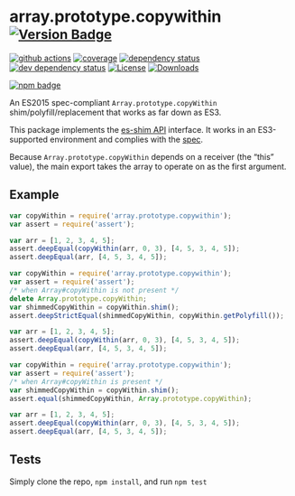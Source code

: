 # array.prototype.copywithin <sup>[![Version Badge][npm-version-svg]][package-url]</sup>

[![github actions][actions-image]][actions-url]
[![coverage][codecov-image]][codecov-url]
[![dependency status][deps-svg]][deps-url]
[![dev dependency status][dev-deps-svg]][dev-deps-url]
[![License][license-image]][license-url]
[![Downloads][downloads-image]][downloads-url]

[![npm badge][npm-badge-png]][package-url]

An ES2015 spec-compliant `Array.prototype.copyWithin` shim/polyfill/replacement that works as far down as ES3.

This package implements the [es-shim API](https://github.com/es-shims/api) interface. It works in an ES3-supported environment and complies with the [spec](https://www.ecma-international.org/ecma-262/6.0/).

Because `Array.prototype.copyWithin` depends on a receiver (the “this” value), the main export takes the array to operate on as the first argument.

## Example

```js
var copyWithin = require('array.prototype.copywithin');
var assert = require('assert');

var arr = [1, 2, 3, 4, 5];
assert.deepEqual(copyWithin(arr, 0, 3), [4, 5, 3, 4, 5]);
assert.deepEqual(arr, [4, 5, 3, 4, 5]);
```

```js
var copyWithin = require('array.prototype.copywithin');
var assert = require('assert');
/* when Array#copyWithin is not present */
delete Array.prototype.copyWithin;
var shimmedCopyWithin = copyWithin.shim();
assert.deepStrictEqual(shimmedCopyWithin, copyWithin.getPolyfill());

var arr = [1, 2, 3, 4, 5];
assert.deepEqual(copyWithin(arr, 0, 3), [4, 5, 3, 4, 5]);
assert.deepEqual(arr, [4, 5, 3, 4, 5]);
```

```js
var copyWithin = require('array.prototype.copywithin');
var assert = require('assert');
/* when Array#copyWithin is present */
var shimmedCopyWithin = copyWithin.shim();
assert.equal(shimmedCopyWithin, Array.prototype.copyWithin);

var arr = [1, 2, 3, 4, 5];
assert.deepEqual(copyWithin(arr, 0, 3), [4, 5, 3, 4, 5]);
assert.deepEqual(arr, [4, 5, 3, 4, 5]);
```

## Tests
Simply clone the repo, `npm install`, and run `npm test`

[package-url]: https://npmjs.org/package/array.prototype.copywithin
[npm-version-svg]: https://versionbadg.es/es-shims/Array.prototype.copyWithin.svg
[deps-svg]: https://david-dm.org/es-shims/Array.prototype.copyWithin.svg
[deps-url]: https://david-dm.org/es-shims/Array.prototype.copyWithin
[dev-deps-svg]: https://david-dm.org/es-shims/Array.prototype.copyWithin/dev-status.svg
[dev-deps-url]: https://david-dm.org/es-shims/Array.prototype.copyWithin#info=devDependencies
[npm-badge-png]: https://nodei.co/npm/array.prototype.copywithin.png?downloads=true&stars=true
[license-image]: https://img.shields.io/npm/l/array.prototype.copywithin.svg
[license-url]: LICENSE
[downloads-image]: https://img.shields.io/npm/dm/array.prototype.copywithin.svg
[downloads-url]: https://npm-stat.com/charts.html?package=array.prototype.copywithin
[codecov-image]: https://codecov.io/gh/es-shims/Array.prototype.copyWithin/branch/main/graphs/badge.svg
[codecov-url]: https://app.codecov.io/gh/es-shims/Array.prototype.copyWithin/
[actions-image]: https://img.shields.io/endpoint?url=https://github-actions-badge-u3jn4tfpocch.runkit.sh/es-shims/Array.prototype.copyWithin
[actions-url]: https://github.com/es-shims/Array.prototype.copyWithin/actions
